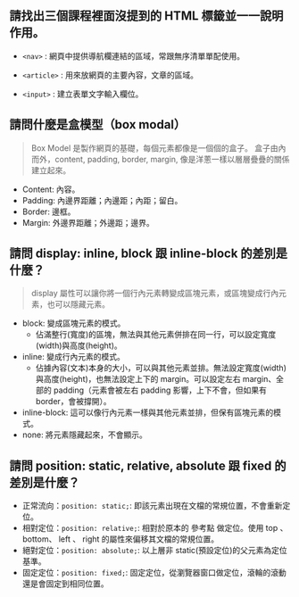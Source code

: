 ## 請找出三個課程裡面沒提到的 HTML 標籤並一一說明作用。

- `<nav>` : 網頁中提供導航欄連結的區域，常跟無序清單單配使用。

- `<article>` : 用來放網頁的主要內容，文章的區域。

- `<input>` : 建立表單文字輸入欄位。


## 請問什麼是盒模型（box modal）

> Box Model 是製作網頁的基礎，每個元素都像是一個個的盒子。
盒子由內而外，content, padding, border, margin, 像是洋蔥一樣以層層疊疊的關係建立起來。

- Content: 內容。
- Padding: 內邊界距離；內邊距；內距；留白。
- Border: 邊框。
- Margin: 外邊界距離；外邊距；邊界。

## 請問 display: inline, block 跟 inline-block 的差別是什麼？

> display 屬性可以讓你將一個行內元素轉變成區塊元素，或區塊變成行內元素，也可以隱藏元素。
- block: 變成區塊元素的模式。
  - 佔滿整行(寬度)的區塊，無法與其他元素併排在同一行，可以設定寬度(width)與高度(height)。
- inline: 變成行內元素的模式。
  - 佔據內容(文本)本身的大小，可以與其他元素並排。無法設定寬度(width)與高度(height)，也無法設定上下的 margin。可以設定左右 margin、全部的 padding（元素會被左右 padding 影響，上下不會，但如果有 border，會被撐開）。
- inline-block: 這可以像行內元素一樣與其他元素並排，但保有區塊元素的模式。
- none: 將元素隱藏起來，不會顯示。


## 請問 position: static, relative, absolute 跟 fixed 的差別是什麼？

- 正常流向：`position: static;`: 即該元素出現在文檔的常規位置，不會重新定位。
- 相對定位：`position: relative;`: 相對於原本的 參考點 做定位。使用 top 、 bottom、 left 、 right 的屬性來偏移其文檔的常規位置。
- 絕對定位：`position: absolute;`: 以上層非 static(預設定位)的父元素為定位基準。
- 固定定位：`position: fixed;`: 固定定位，從瀏覽器窗口做定位，滾輪的滾動還是會固定到相同位置。
